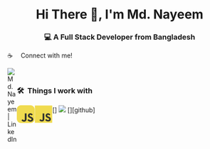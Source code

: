 <!--
**mrseeker53/mrseeker53** is a ✨ _special_ ✨ repository because its `README.md` (this file) appears on your GitHub profile.

Here are some ideas to get you started:

- 🔭 I’m currently working on ...
- 🌱 I’m currently learning ...
- 👯 I’m looking to collaborate on ...
- 🤔 I’m looking for help with ...
- 💬 Ask me about ...
- 📫 How to reach me: ...
- 😄 Pronouns: ...
- ⚡ Fun fact: ...
-->


<h1 align="center">Hi There 👋, I'm Md. Nayeem</h1>
<h3 align="center">💻 A Full Stack Developer from Bangladesh</h3>

:coffee: &emsp;Connect with me!

<p align="left">
<a href="https://www.linkedin.com/in/mr-seeker009/"><img align="left" src="https://raw.githubusercontent.com/yushi1007/yushi1007/main/images/linkedin.svg" alt="Md. Nayeem | LinkedIn" width="21px"/></a>
</p>
<br/>

### 🛠 &nbsp;Things I work with

[<img align="left" alt="Pytorch" width="40px" src="https://github.com/tandpfun/skill-icons/blob/main/icons/JavaScript.svg"/>]
![](https://img.shields.io/badge/Code-React-informational?style=flat&logo=react&color=61DAFB)
[<img align="left" alt="JavaScript" width="40px" src="https://github.com/devicons/devicon/blob/master/icons/javascript/javascript-original.svg"/>][github]



